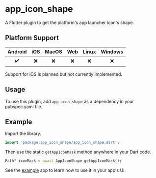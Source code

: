 # app_icon_shape

A Flutter plugin to get the platform's app launcher icon's shape.

## Platform Support

| Android | iOS | MacOS | Web | Linux | Windows |
| :-----: | :-: | :---: | :-: | :---: | :----: |
|   ✔️    | ❌  |  ❌   | ❌  |  ❌   |   ❌   |

Support for iOS is planned but not currently implemented.

## Usage

To use this plugin, add `app_icon_shape` as a dependency in your pubspec.yaml file.

## Example

Import the library.

```dart
import 'package:app_icon_shape/app_icon_shape.dart';
```

Then use the static `getAppIconMask` method anywhere in your Dart code.

```dart
Path? iconMask = await AppIconShape.getAppIconMask();
```

See the [example](https://github.com/felipheallef/flutter_app_icon_shape/blob/main/example/lib/main.dart) app to learn how to use it in your app's UI.